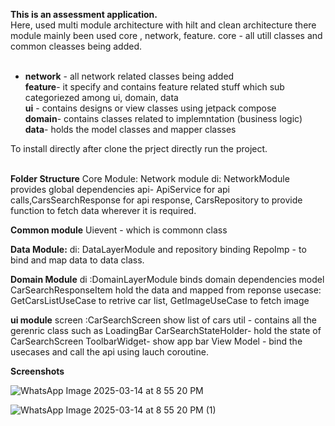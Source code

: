 **This is an assessment application.**<br>
Here, used multi module architecture with hilt and clean architecture 
there module mainly been used core , network, feature.
core - all utill classes and common cleasses being added.<br><br>
* **network** - all network related classes being added<br>
**feature**- it specify and contains feature related stuff which sub categoriezed among ui, domain, data<br>
**ui** - contains designs or view classes using jetpack compose<br>
**domain**- contains classes related to implemntation (business logic)<br>
**data**- holds the model classes and mapper classes<br>

To install directly after clone the prject directly run the project.<br><br>

**Folder Structure**
Core Module: Network module
di: NetworkModule provides global dependencies
api- ApiService for api calls,CarsSearchResponse for api response, CarsRepository to provide function to fetch data wherever it is required.<br>

**Common module**
Uievent - which is commonn class <br>

**Data Module:**
di: DataLayerModule and repository binding 
RepoImp - to bind and map data to data class.<br>

**Domain Module**
di :DomainLayerModule binds domain dependencies
model CarSearchResponseItem hold the data and mapped from reponse
usecase: GetCarsListUseCase to retrive car list, GetImageUseCase to fetch image<br>

**ui module**
screen :CarSearchScreen show list of cars
util - contains all the gerenric class such as LoadingBar
CarSearchStateHolder- hold the state of CarSearchScreen
ToolbarWidget- show app bar
View Model - bind the usecases and call the api using lauch coroutine.<br>



**Screenshots**

![WhatsApp Image 2025-03-14 at 8 55 20 PM](https://github.com/user-attachments/assets/63ebaf62-a61e-43af-a3d9-797e1ad4159c)

![WhatsApp Image 2025-03-14 at 8 55 20 PM (1)](https://github.com/user-attachments/assets/bec24a82-0828-4a67-a29a-c3e9bce687e6)
